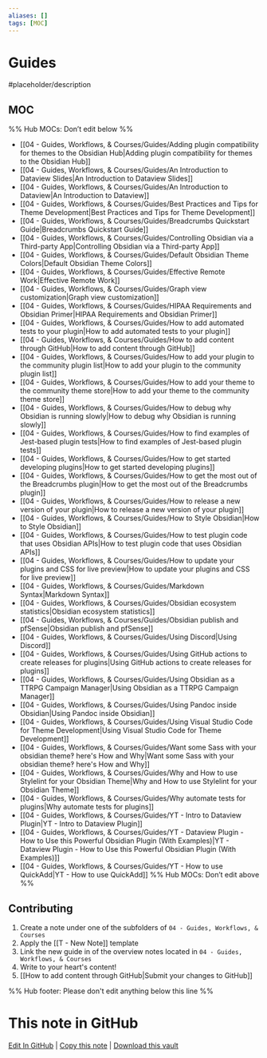```yaml
---
aliases: []
tags: [MOC]
---
```


# Guides

#placeholder/description

## MOC

%% Hub MOCs: Don’t edit below %%

- [[04 - Guides, Workflows, & Courses/Guides/Adding plugin compatibility for themes to the Obsidian Hub|Adding plugin compatibility for themes to the Obsidian Hub]]
- [[04 - Guides, Workflows, & Courses/Guides/An Introduction to Dataview Slides|An Introduction to Dataview Slides]]
- [[04 - Guides, Workflows, & Courses/Guides/An Introduction to Dataview|An Introduction to Dataview]]
- [[04 - Guides, Workflows, & Courses/Guides/Best Practices and Tips for Theme Development|Best Practices and Tips for Theme Development]]
- [[04 - Guides, Workflows, & Courses/Guides/Breadcrumbs Quickstart Guide|Breadcrumbs Quickstart Guide]]
- [[04 - Guides, Workflows, & Courses/Guides/Controlling Obsidian via a Third-party App|Controlling Obsidian via a Third-party App]]
- [[04 - Guides, Workflows, & Courses/Guides/Default Obsidian Theme Colors|Default Obsidian Theme Colors]]
- [[04 - Guides, Workflows, & Courses/Guides/Effective Remote Work|Effective Remote Work]]
- [[04 - Guides, Workflows, & Courses/Guides/Graph view customization|Graph view customization]]
- [[04 - Guides, Workflows, & Courses/Guides/HIPAA Requirements and Obsidian Primer|HIPAA Requirements and Obsidian Primer]]
- [[04 - Guides, Workflows, & Courses/Guides/How to add automated tests to your plugin|How to add automated tests to your plugin]]
- [[04 - Guides, Workflows, & Courses/Guides/How to add content through GitHub|How to add content through GitHub]]
- [[04 - Guides, Workflows, & Courses/Guides/How to add your plugin to the community plugin list|How to add your plugin to the community plugin list]]
- [[04 - Guides, Workflows, & Courses/Guides/How to add your theme to the community theme store|How to add your theme to the community theme store]]
- [[04 - Guides, Workflows, & Courses/Guides/How to debug why Obsidian is running slowly|How to debug why Obsidian is running slowly]]
- [[04 - Guides, Workflows, & Courses/Guides/How to find examples of Jest-based plugin tests|How to find examples of Jest-based plugin tests]]
- [[04 - Guides, Workflows, & Courses/Guides/How to get started developing plugins|How to get started developing plugins]]
- [[04 - Guides, Workflows, & Courses/Guides/How to get the most out of the Breadcrumbs plugin|How to get the most out of the Breadcrumbs plugin]]
- [[04 - Guides, Workflows, & Courses/Guides/How to release a new version of your plugin|How to release a new version of your plugin]]
- [[04 - Guides, Workflows, & Courses/Guides/How to Style Obsidian|How to Style Obsidian]]
- [[04 - Guides, Workflows, & Courses/Guides/How to test plugin code that uses Obsidian APIs|How to test plugin code that uses Obsidian APIs]]
- [[04 - Guides, Workflows, & Courses/Guides/How to update your plugins and CSS for live preview|How to update your plugins and CSS for live preview]]
- [[04 - Guides, Workflows, & Courses/Guides/Markdown Syntax|Markdown Syntax]]
- [[04 - Guides, Workflows, & Courses/Guides/Obsidian ecosystem statistics|Obsidian ecosystem statistics]]
- [[04 - Guides, Workflows, & Courses/Guides/Obsidian publish and pfSense|Obsidian publish and pfSense]]
- [[04 - Guides, Workflows, & Courses/Guides/Using Discord|Using Discord]]
- [[04 - Guides, Workflows, & Courses/Guides/Using GitHub actions to create releases for plugins|Using GitHub actions to create releases for plugins]]
- [[04 - Guides, Workflows, & Courses/Guides/Using Obsidian as a TTRPG Campaign Manager|Using Obsidian as a TTRPG Campaign Manager]]
- [[04 - Guides, Workflows, & Courses/Guides/Using Pandoc inside Obsidian|Using Pandoc inside Obsidian]]
- [[04 - Guides, Workflows, & Courses/Guides/Using Visual Studio Code for Theme Development|Using Visual Studio Code for Theme Development]]
- [[04 - Guides, Workflows, & Courses/Guides/Want some Sass with your obsidian theme‽ here's How and Why|Want some Sass with your obsidian theme‽ here's How and Why]]
- [[04 - Guides, Workflows, & Courses/Guides/Why and How to use Stylelint for your Obsidian Theme|Why and How to use Stylelint for your Obsidian Theme]]
- [[04 - Guides, Workflows, & Courses/Guides/Why automate tests for plugins|Why automate tests for plugins]]
- [[04 - Guides, Workflows, & Courses/Guides/YT  - Intro to Dataview Plugin|YT  - Intro to Dataview Plugin]]
- [[04 - Guides, Workflows, & Courses/Guides/YT - Dataview Plugin - How to Use this Powerful Obsidian Plugin (With Examples)|YT - Dataview Plugin - How to Use this Powerful Obsidian Plugin (With Examples)]]
- [[04 - Guides, Workflows, & Courses/Guides/YT - How to use QuickAdd|YT - How to use QuickAdd]]
  %% Hub MOCs: Don’t edit above %%

## Contributing

1. Create a note under one of the subfolders of `04 - Guides, Workflows, & Courses`
2. Apply the [[T - New Note]] template
3. Link the new guide in of the overview notes located in `04 - Guides, Workflows, & Courses`
4. Write to your heart's content!
5. [[How to add content through GitHub|Submit your changes to GitHub]]

%% Hub footer: Please don't edit anything below this line %%

# This note in GitHub

<span class="git-footer">[Edit In GitHub](https://github.dev/obsidian-community/obsidian-hub/blob/main/04%20-%20Guides%2C%20Workflows%2C%20%26%20Courses/Guides/%F0%9F%97%82%EF%B8%8F%20Guides.md "git-hub-edit-note") | [Copy this note](https://raw.githubusercontent.com/obsidian-community/obsidian-hub/main/04%20-%20Guides%2C%20Workflows%2C%20%26%20Courses/Guides/%F0%9F%97%82%EF%B8%8F%20Guides.md "git-hub-copy-note") | [Download this vault](https://github.com/obsidian-community/obsidian-hub/archive/refs/heads/main.zip "git-hub-download-vault") </span>

